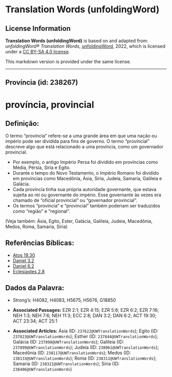 # Translation Words (unfoldingWord)

## License Information

**Translation Words (unfoldingWord)** is based on and adapted from: _unfoldingWord® Translation Words_, [unfoldingWord](https://unfoldingword.org/utw), 2022, which is licensed under a [CC BY-SA 4.0 license](https://creativecommons.org/licenses/by-sa/4.0/legalcode.en).

This markdown version is provided under the same license.



--------------------------------

## Província (id: 238267)

província, provincial
=====================

Definição:
----------

O termo “província” refere\-se a uma grande área em que uma nação ou império pode ser dividida para fins de governo. O termo “provincial” descreve algo que está relacionado a uma província, como um governador provincial.

* Por exemplo, o antigo Império Persa foi dividido em províncias como Média, Pérsia, Síria e Egito.
* Durante o tempo do Novo Testamento, o Império Romano foi dividido em províncias como Macedônia, Ásia, Síria, Judeia, Samaria, Galileia e Galácia.
* Cada província tinha sua própria autoridade governante, que estava sujeita ao rei ou governante do império. Esse governante às vezes era chamado de “oficial provincial” ou “governador provincial”.
* Os termos “província” e “provincial” também poderiam ser traduzidos como “região” e “regional”.

(Veja também: Ásia, Egito, Ester, Galácia, Galileia, Judeia, Macedônia, Medos, Roma, Samaria, Síria)

Referências Bíblicas:
---------------------

* [Atos 19\.30](https://ref.ly/Acts19:30)
* [Daniel 3\.2](https://ref.ly/Dan3:2)
* [Daniel 6\.2](https://ref.ly/Dan6:2)
* [Eclesiastes 2\.8](https://ref.ly/Eccl2:8)

Dados da Palavra:
-----------------

* Strong’s: H4082, H4083, H5675, H5676, G18850

* **Associated Passages:** EZR 2:1; EZR 4:15; EZR 5:8; EZR 6:2; EZR 7:16; NEH 1:3; NEH 7:6; NEH 11:3; ECC 2:8; DAN 3:2; DAN 6:2; ACT 19:30; ACT 23:34; ACT 25:1
* **Associated Articles:** Ásia (ID: `237622@UWTranslationWords`); Egito (ID: `237823@UWTranslationWords`); Esther (ID: `237844@UWTranslationWords`); Galácia (ID: `237898@UWTranslationWords`); Galileia (ID: `237899@UWTranslationWords`); Judeia (ID: `238061@UWTranslationWords`); Macedônia (ID: `238117@UWTranslationWords`); Medos (ID: `238133@UWTranslationWords`); Roma (ID: `238311@UWTranslationWords`); Samaria (ID: `238321@UWTranslationWords`); Síria (ID: `238406@UWTranslationWords`)

